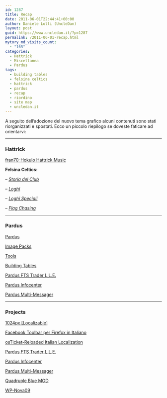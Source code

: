 ```yaml
---
id: 1287
title: Recap
date: 2011-06-01T22:44:41+00:00
author: Daniele Lolli (UncleDan)
layout: post
guid: https://www.uncledan.it/?p=1287
permalink: /2011-06-01-recap.html
mytory_md_visits_count:
  - "165"
categories:
  - Hattrick
  - Miscellanea
  - Pardus
tags:
  - building tables
  - felsina celtics
  - hattrick
  - pardus
  - recap
  - riordino
  - site map
  - uncledan.it
---
```

A seguito dell&#8217;adozione del nuovo tema grafico alcuni contenuti sono stati riorganizzati e spostati. Ecco un piccolo riepilogo se doveste faticare ad orientarvi:

* * *

### Hattrick

[fran70-Hokulo Hattrick Music](https://www.uncledan.it/frank70-hattrick-music/ "frank70-Hokulo Hattrick Music")

**Felsina Celtics:**
  
_&#8211; [Storia del Club](/2007-10-04-hattrick-storia-del-club.html "Storia del Club")_
  
_&#8211; [Loghi](/2007-10-01-hattrick-felsina-celtics-loghi.html "Loghi")_
  
_&#8211; [Loghi Speciali](/2009-03-30-hattrick-felsina-celtics-loghi-speciali.html "Loghi Speciali")_
  
_&#8211; [Flag Chasing](/2007-10-13-hattrick-flag-chasing-2.html "Flag Chasing")_

* * *

### Pardus

[Pardus](/2008-06-30-pardus.html "Pardus")

[Image Packs](/2008-06-30-pardus-image-packs.html "Pardus - Image Packs")

[Tools](/2009-04-04-pardus-tools.html "Pardus - Tools")

[Building Tables](/2010-08-19-pardus-building-tables.html "Pardus - Building Tables")

[Pardus FTS Trader L.L.E.](https://www.uncledan.it/progetti/vecchi-progetti/pardus-ftstrader-lle/ "Pardus FTS Trader L.L.E.")

[Pardus Infocenter](https://www.uncledan.it/progetti/vecchi-progetti/pardus-infocenter/ "Pardus Infocenter")

[Pardus Multi-Messager](https://www.uncledan.it/progetti/vecchi-progetti/pardus-multi-messager/ "Pardus Multi-Messager")

* * *

### Projects

[1024px [Localizable]](https://www.uncledan.it/progetti/vecchi-progetti/1024px-localizable/ "1024px [Localizable]")

[Facebook Toolbar per Firefox in Italiano](https://www.uncledan.it/progetti/vecchi-progetti/facebook-toolbar-per-firefox-in-italiano/ "Facebook Toolbar per Firefox in Italiano")

[osTicket-Reloaded Italian Localization](https://www.uncledan.it/progetti/vecchi-progetti/osticket-reloaded-italian-localization/ "osTicket-Reloaded Italian Localization")

[Pardus FTS Trader L.L.E.](https://www.uncledan.it/progetti/vecchi-progetti/pardus-ftstrader-lle/ "Pardus FTS Trader L.L.E.")

[Pardus Infocenter](https://www.uncledan.it/progetti/vecchi-progetti/pardus-infocenter/ "Pardus Infocenter")

[Pardus Multi-Messager](https://www.uncledan.it/progetti/vecchi-progetti/pardus-multi-messager/ "Pardus Multi-Messager")

[Quadruple Blue MOD](https://www.uncledan.it/progetti/vecchi-progetti/quadruple-blue-mod/ "Quadruple Blue MOD")

[WP-Nova09](https://www.uncledan.it/progetti/vecchi-progetti/wp-nova09/ "WP-Nova09")